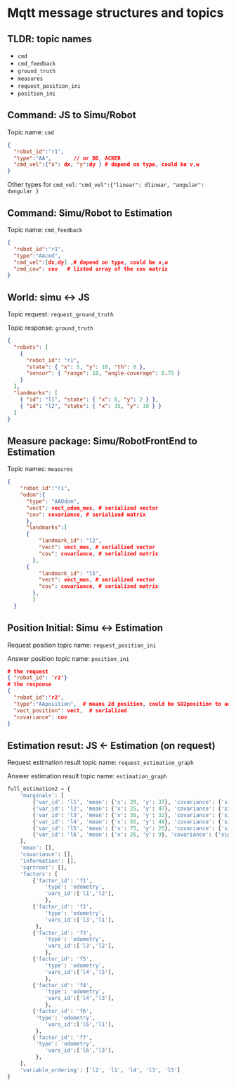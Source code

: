 # Mqtt message structures and topics

## TLDR: topic names

- `cmd`
- `cmd_feedback`
- `ground_truth`
- `measures`
- `request_position_ini`
- `position_ini`

## Command: JS to Simu/Robot

Topic name: `cmd`

```json
{
  "robot_id":"r1",
  "type":"AA",       // or DD, ACKER
  "cmd_vel":{"x": dx, "y":dy } # depend on type, could be v,w
}
```
Other types for `cmd_vel`: `"cmd_vel":{"linear": dlinear, "angular": dangular }`

## Command: Simu/Robot to Estimation

Topic name: `cmd_feedback`

```json
{
  "robot_id":"r1",
  "type":"AAcmd",
  "cmd_vel":[dx,dy] ,# depend on type, could be v,w
  "cmd_cov": cov   # listed array of the cov matrix
}
```

## World: simu <-> JS

Topic request: `request_ground_truth`

Topic response: `ground_truth`

```json
{
  "robots": [
    {
      "robot_id": "r1",
      "state": { "x": 5, "y": 10, "th": 0 },
      "sensor": { "range": 18, "angle-coverage": 0.75 }
    }
  ],
  "landmarks": [
    { "id": "l1", "state": { "x": 6, "y": 2 } },
    { "id": "l2", "state": { "x": 35, "y": 10 } }
  ]
}
```

## Measure package: Simu/RobotFrontEnd to Estimation

Topic names: `measures`

```json
{
    "robot_id":"r1",
    "odom":{
      "type": "AAOdom",
      "vect": vect_odom_mes, # serialized vector
      "cov": covariance, # serialized matrix
      },
      "landmarks":[
      {
          "landmark_id": "l2",
          "vect": vect_mes, # serialized vector
          "cov": covariance, # serialized matrix
        },
      {
          "landmark_id": "l5",
          "vect": vect_mes, # serialized vector
          "cov": covariance, # serialized matrix
        },
        ]
  }
```

## Position Initial: Simu <-> Estimation

Request position topic name: `request_position_ini`

Answer position topic name: `position_ini`

```json
# the request
{ "robot_id": 'r2'}
# the response
{
  "robot_id":'r2',
  "type":"AAposition",  # means 2d position, could be SO2position to account for orientation
  "vect_position": vect,  # serialized
  "covariance": cov
}
```

## Estimation resut:  JS <- Estimation (on request)

Request estimation result topic name: `request_estimation_graph`

Answer estimation result topic name:  `estimation_graph`

```python
full_estimation2 = {
    'marginals': [
        {'var_id': 'l1', 'mean': {'x': 20, 'y': 37}, 'covariance': {'sigma': [1, 0.3], 'rot':0.5}},
        {'var_id': 'l2', 'mean': {'x': 25, 'y': 47}, 'covariance': {'sigma': [1, 0.3], 'rot':0.5}},
        {'var_id': 'l3', 'mean': {'x': 30, 'y': 32}, 'covariance': {'sigma': [1, 0.3], 'rot':0.5}},
        {'var_id': 'l4', 'mean': {'x': 55, 'y': 49}, 'covariance': {'sigma': [1, 0.3], 'rot':0.5}},
        {'var_id': 'l5', 'mean': {'x': 75, 'y': 25}, 'covariance': {'sigma': [1, 0.3], 'rot':0.5}},
        {'var_id': 'l6', 'mean': {'x': 26, 'y': 9}, 'covariance': {'sigma': [1, 0.3], 'rot':0.5}},
    ],
    'mean': [],
    'covariance': [],
    'information': [],
    'sqrtroot': [],
    'factors': [
        {'factor_id': 'f1',
            'type': 'odometry',
            'vars_id':['l1','l2'],
            },
        {'factor_id': 'f2',
            'type': 'odometry',
            'vars_id':['l3','l1'],
         },
        {'factor_id': 'f3',
            'type': 'odometry',
            'vars_id':['l3','l2'],
            },
        {'factor_id': 'f5',
            'type': 'odometry',
            'vars_id':['l4','l5'],
            },
        {'factor_id': 'f4',
            'type': 'odometry',
            'vars_id':['l4','l3'],
            },
        {'factor_id': 'f6',
         'type': 'odometry',
            'vars_id':['l6','l1'],
         },
        {'factor_id': 'f7',
         'type': 'odometry',
            'vars_id':['l6','l3'],
         },
    ],
    'variable_ordering': ['l2', 'l1', 'l4', 'l3', 'l5']
}
```

